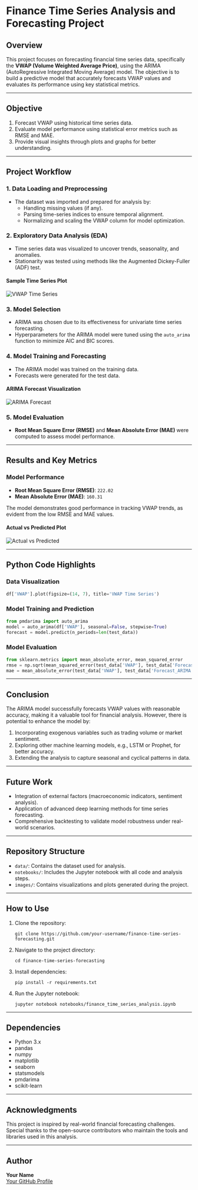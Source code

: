 
# Finance Time Series Analysis and Forecasting Project

## Overview
This project focuses on forecasting financial time series data, specifically the **VWAP (Volume Weighted Average Price)**, using the ARIMA (AutoRegressive Integrated Moving Average) model. The objective is to build a predictive model that accurately forecasts VWAP values and evaluates its performance using key statistical metrics.

---

## Objective
1. Forecast VWAP using historical time series data.
2. Evaluate model performance using statistical error metrics such as RMSE and MAE.
3. Provide visual insights through plots and graphs for better understanding.

---

## Project Workflow

### 1. **Data Loading and Preprocessing**
- The dataset was imported and prepared for analysis by:
  - Handling missing values (if any).
  - Parsing time-series indices to ensure temporal alignment.
  - Normalizing and scaling the VWAP column for model optimization.

### 2. **Exploratory Data Analysis (EDA)**
- Time series data was visualized to uncover trends, seasonality, and anomalies.
- Stationarity was tested using methods like the Augmented Dickey-Fuller (ADF) test.

#### **Sample Time Series Plot**
![VWAP Time Series](images/vwap_time_series.png)

### 3. **Model Selection**
- ARIMA was chosen due to its effectiveness for univariate time series forecasting.
- Hyperparameters for the ARIMA model were tuned using the `auto_arima` function to minimize AIC and BIC scores.

### 4. **Model Training and Forecasting**
- The ARIMA model was trained on the training data.
- Forecasts were generated for the test data.

#### **ARIMA Forecast Visualization**
![ARIMA Forecast](images/arima_forecast.png)

### 5. **Model Evaluation**
- **Root Mean Square Error (RMSE)** and **Mean Absolute Error (MAE)** were computed to assess model performance.

---

## Results and Key Metrics

### Model Performance
- **Root Mean Square Error (RMSE)**: `222.02`
- **Mean Absolute Error (MAE)**: `160.31`

The model demonstrates good performance in tracking VWAP trends, as evident from the low RMSE and MAE values.

#### **Actual vs Predicted Plot**
![Actual vs Predicted](images/actual_vs_predicted.png)

---

## Python Code Highlights

### Data Visualization
```python
df['VWAP'].plot(figsize=(14, 7), title='VWAP Time Series')
```

### Model Training and Prediction
```python
from pmdarima import auto_arima
model = auto_arima(df['VWAP'], seasonal=False, stepwise=True)
forecast = model.predict(n_periods=len(test_data))
```

### Model Evaluation
```python
from sklearn.metrics import mean_absolute_error, mean_squared_error
rmse = np.sqrt(mean_squared_error(test_data['VWAP'], test_data['Forecast_ARIMA']))
mae = mean_absolute_error(test_data['VWAP'], test_data['Forecast_ARIMA'])
```

---

## Conclusion
The ARIMA model successfully forecasts VWAP values with reasonable accuracy, making it a valuable tool for financial analysis. However, there is potential to enhance the model by:
1. Incorporating exogenous variables such as trading volume or market sentiment.
2. Exploring other machine learning models, e.g., LSTM or Prophet, for better accuracy.
3. Extending the analysis to capture seasonal and cyclical patterns in data.

---

## Future Work
- Integration of external factors (macroeconomic indicators, sentiment analysis).
- Application of advanced deep learning methods for time series forecasting.
- Comprehensive backtesting to validate model robustness under real-world scenarios.

---

## Repository Structure
- `data/`: Contains the dataset used for analysis.
- `notebooks/`: Includes the Jupyter notebook with all code and analysis steps.
- `images/`: Contains visualizations and plots generated during the project.

---

## How to Use
1. Clone the repository:
   ```
   git clone https://github.com/your-username/finance-time-series-forecasting.git
   ```
2. Navigate to the project directory:
   ```
   cd finance-time-series-forecasting
   ```
3. Install dependencies:
   ```
   pip install -r requirements.txt
   ```
4. Run the Jupyter notebook:
   ```
   jupyter notebook notebooks/finance_time_series_analysis.ipynb
   ```

---

## Dependencies
- Python 3.x
- pandas
- numpy
- matplotlib
- seaborn
- statsmodels
- pmdarima
- scikit-learn

---

## Acknowledgments
This project is inspired by real-world financial forecasting challenges. Special thanks to the open-source contributors who maintain the tools and libraries used in this analysis.

---

## Author
**Your Name**  
[Your GitHub Profile](https://github.com/TejasUpadhyayy)

